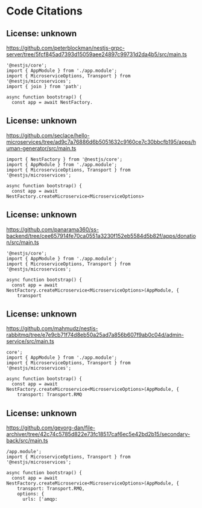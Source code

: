 # Code Citations

## License: unknown
https://github.com/peterblockman/nestjs-grpc-server/tree/5fcf845ad7393d15059aee24897c99731d2da4b5/src/main.ts

```
'@nestjs/core';
import { AppModule } from './app.module';
import { MicroserviceOptions, Transport } from '@nestjs/microservices';
import { join } from 'path';

async function bootstrap() {
  const app = await NestFactory.
```


## License: unknown
https://github.com/seclace/hello-microservices/tree/ad9c7a76886d6b5051632c9160ce7c30bbcfb195/apps/human-generator/src/main.ts

```
import { NestFactory } from '@nestjs/core';
import { AppModule } from './app.module';
import { MicroserviceOptions, Transport } from '@nestjs/microservices';

async function bootstrap() {
  const app = await NestFactory.createMicroservice<MicroserviceOptions>
```


## License: unknown
https://github.com/panarama360/ss-backend/tree/cee657914fe70ca0551a3230f152eb5584d5b82f/apps/donation/src/main.ts

```
'@nestjs/core';
import { AppModule } from './app.module';
import { MicroserviceOptions, Transport } from '@nestjs/microservices';

async function bootstrap() {
  const app = await NestFactory.createMicroservice<MicroserviceOptions>(AppModule, {
    transport
```


## License: unknown
https://github.com/mahmudz/nestjs-rabbitmq/tree/e7e9cb71f74d8eb50a25ad7a856b607f9ab0c04d/admin-service/src/main.ts

```
core';
import { AppModule } from './app.module';
import { MicroserviceOptions, Transport } from '@nestjs/microservices';

async function bootstrap() {
  const app = await NestFactory.createMicroservice<MicroserviceOptions>(AppModule, {
    transport: Transport.RMQ
```


## License: unknown
https://github.com/gevorg-dan/file-archiver/tree/42c74c5785d822e73fc18517caf6ec5e42bd2b15/secondary-back/src/main.ts

```
/app.module';
import { MicroserviceOptions, Transport } from '@nestjs/microservices';

async function bootstrap() {
  const app = await NestFactory.createMicroservice<MicroserviceOptions>(AppModule, {
    transport: Transport.RMQ,
    options: {
      urls: ['amqp:
```

